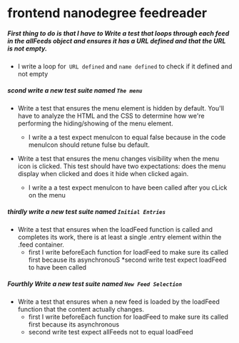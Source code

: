 
# frontend nanodegree feedreader

#####  __First__ thing to do is that I have to Write a test that loops through each feed in the allFeeds object and ensures it has a URL defined and that the URL is not empty. 
* I write a loop for` URL defined` and `name defined` to check if it defined and not empty 

#####  __scond__ write a new test suite named `The menu`
* Write a test that ensures the menu element is hidden by default. You'll have to analyze the HTML and the CSS to determine how we're performing the hiding/showing of the menu element.
  * I write a a test expect menuIcon to equal false because in the code menuIcon    should retune fulse bu default.

* Write a test that ensures the menu changes visibility when the menu icon is clicked. This test should have two expectations: does the menu display when clicked and does it hide when clicked again.
    * I write a a test expect menuIcon to have been called after you cLick on the menu 

##### __thirdly__ write a new test suite named `Initial Entries`
* Write a test that ensures when the loadFeed function is called and completes its work, there is at least a single .entry element within the .feed container.
    * first I write beforeEach function for loadFeed to make sure its called first because its asynchronouS
    *second write test expect loadFeed to have been called

##### __Fourthly__ Write a new test suite named `New Feed Selection`
* Write a test that ensures when a new feed is loaded by the loadFeed function that the content actually changes.
  * first I write beforeEach function for loadFeed to make sure its called first because its asynchronous
  * second write test expect allFeeds not to equal loadFeed
